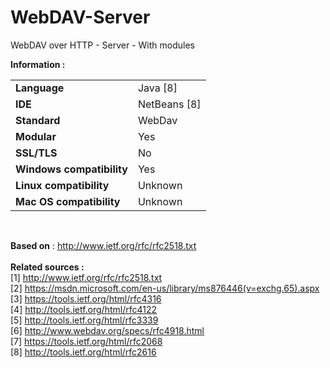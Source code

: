 # WebDAV-Server
WebDAV over HTTP - Server - With modules

<b>Information :</b>
<table>
  <tr>
    <td><b>Language</b></td>
    <td>Java [8]</td>
  </tr>
  <tr>
    <td><b>IDE</b></td>
    <td>NetBeans [8]</td>
  </tr>
  <tr>
    <td><b>Standard</b></td>
    <td>WebDav</td>
  </tr>
  <tr>
    <td><b>Modular</b></td>
    <td>Yes</td>
  </tr>
  <tr>
    <td><b>SSL/TLS</b></td>
    <td>No</td>
  </tr>
  <tr>
    <td><b>Windows compatibility</b></td>
    <td>Yes</td>
  </tr>
  <tr>
    <td><b>Linux compatibility</b></td>
    <td>Unknown</td>
  </tr>
  <tr>
    <td><b>Mac OS compatibility</b></td>
    <td>Unknown</td>
  </tr>
</table>

<br>

<b>Based on</b> : http://www.ietf.org/rfc/rfc2518.txt
<br><br>
<b>Related sources : </b><br>
[1] http://www.ietf.org/rfc/rfc2518.txt<br>
[2] https://msdn.microsoft.com/en-us/library/ms876446(v=exchg.65).aspx<br>
[3] https://tools.ietf.org/html/rfc4316<br>
[4] http://tools.ietf.org/html/rfc4122<br>
[5] http://tools.ietf.org/html/rfc3339<br>
[6] http://www.webdav.org/specs/rfc4918.html<br>
[7] https://tools.ietf.org/html/rfc2068<br>
[8] http://tools.ietf.org/html/rfc2616<br>
